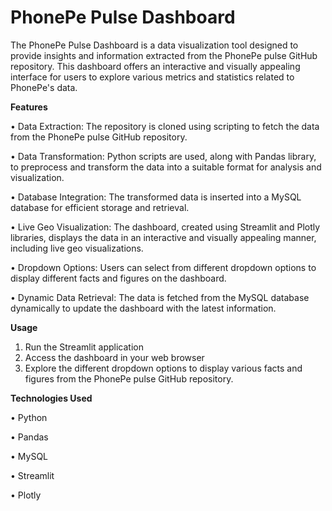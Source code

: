 # PhonePe Pulse Dashboard

The PhonePe Pulse Dashboard is a data visualization tool designed to provide insights and information extracted from the PhonePe pulse GitHub repository. This dashboard offers an interactive and visually appealing interface for users to explore various metrics and statistics related to PhonePe's data.

**Features**

•	Data Extraction: The repository is cloned using scripting to fetch the data from the PhonePe pulse GitHub repository.

•	Data Transformation: Python scripts are used, along with Pandas library, to preprocess and transform the data into a suitable format for analysis and visualization.

•	Database Integration: The transformed data is inserted into a MySQL database for efficient storage and retrieval.

•	Live Geo Visualization: The dashboard, created using Streamlit and Plotly libraries, displays the data in an interactive and visually appealing manner, including live geo visualizations.

•	Dropdown Options: Users can select from different dropdown options to display different facts and figures on the dashboard.

•	Dynamic Data Retrieval: The data is fetched from the MySQL database dynamically to update the dashboard with the latest information.

**Usage**

1.	Run the Streamlit application
2.	Access the dashboard in your web browser
3.	Explore the different dropdown options to display various facts and figures from the PhonePe pulse GitHub repository.

**Technologies Used**

•	Python

•	Pandas

•	MySQL

•	Streamlit

•	Plotly

